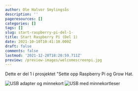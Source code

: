 ```yaml
---
author: Ole Halvor Smylingsås
description: ''
pageresources: []
categories: []
tags: []
slug: start-raspberry-pi-del-1-
title: Start Raspberry Pi (Del 1)
date: 2021-10-10T10:41:10.000Z
draft: false
comments: false
lastmod: '2021-12-28T18:20:59.711Z'
preview: /preview-images/welcomescreenpi.jpg
---
```


Dette er del 1 i prosjektet "Sette opp Raspberry Pi og Grow Hat. 
<!--more-->

![USB adapter og minnekort](/img/boot_rpi_1.jpg)
![USB med minnekortleser](/img/boot_rpi_2.jpg)
